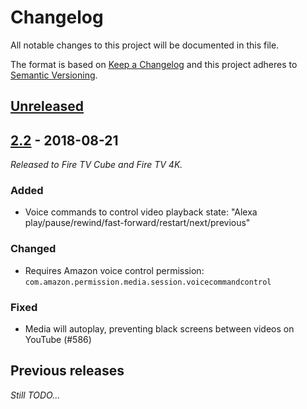 # Changelog
All notable changes to this project will be documented in this file.

The format is based on [Keep a Changelog](http://keepachangelog.com/en/1.0.0/)
and this project adheres to [Semantic Versioning](http://semver.org/spec/v2.0.0.html).

## [Unreleased]

## [2.2] - 2018-08-21
*Released to Fire TV Cube and Fire TV 4K.*

### Added
- Voice commands to control video playback state: "Alexa
play/pause/rewind/fast-forward/restart/next/previous"

### Changed
- Requires Amazon voice control permission: `com.amazon.permission.media.session.voicecommandcontrol`

### Fixed
- Media will autoplay, preventing black screens between videos on YouTube (#586)

## Previous releases
*Still TODO...*

[Unreleased]: https://github.com/mozilla-mobile/firefox-tv/compare/v2.2...HEAD
[2.2]: https://github.com/mozilla-mobile/firefox-tv/milestone/14?closed=1
